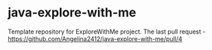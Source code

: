 # java-explore-with-me
Template repository for ExploreWithMe project.
The last pull request - https://github.com/Angelina2412/java-explore-with-me/pull/4

